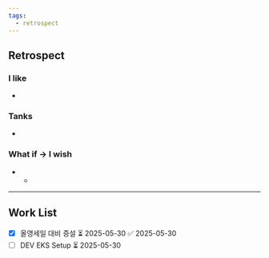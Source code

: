 ```yaml
---
tags:
  - retrospect
---
```


## Retrospect
### I like
- 
### Tanks
- 
### What if -> I wish
- 
	- 
---
## Work List
- [x] 올영세일 대비 증설 ⏳ 2025-05-30 ✅ 2025-05-30
- [ ] DEV EKS Setup ⏳ 2025-05-30 